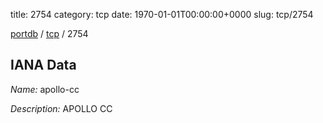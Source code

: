 title: 2754
category: tcp
date: 1970-01-01T00:00:00+0000
slug: tcp/2754

[portdb](/) / [tcp](/category/tcp.html) / 2754


## IANA Data

_Name:_ apollo-cc

_Description:_ APOLLO CC

